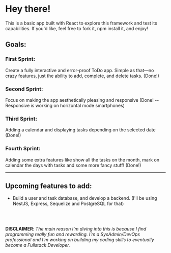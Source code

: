 # Hey there!

This is a basic app built with React to explore this framework and test its capabilities. If you'd like, feel free to fork it, npm install it, and enjoy!

## Goals:

### First Sprint:
Create a fully interactive and error-proof ToDo app. Simple as that—no crazy features, just the ability to add, complete, and delete tasks. (Done!)

### Second Sprint:
Focus on making the app aesthetically pleasing and responsive (Done! -- Responsive is working on horizontal mode smartphones)

### Third Sprint:
Adding a calendar and displaying tasks depending on the selected date (Done!)

### Fourth Sprint:
Adding some extra features like show all the tasks on the month, mark on calendar the days with tasks and some more fancy stuff! (Done!)

---

## Upcoming features to add:

- Build a user and task database, and develop a backend. (I'll be using NestJS, Express, Sequelize and PostgreSQL for that)

<br/>
<br/>

**DISCLAIMER**: *The main reason I’m diving into this is because I find programming really fun and rewarding. I’m a SysAdmin/DevOps professional and I’m working on building my coding skills to eventually become a Fullstack Developer.*